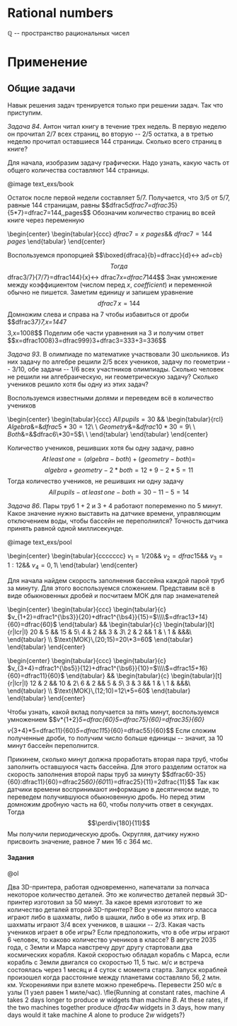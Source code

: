 # Rational numbers

$\mathbb{Q}$ -- пространство рациональных чисел

# Применение
## Общие задачи
Навык решения задач тренируется только при решении задач. Так что приступим.

_Задача 84_. Антон читал книгу в течение трех недель. В первую неделю он прочитал $2/7$ всех страниц, во вторую -- $2/5$ остатка, а в третью неделю прочитал оставшиеся $144$ страницы. Сколько всего страниц в книге?

Для начала, изобразим задачу графически. Надо узнать, какую часть от общего количества составляют $144$ страницы.

@image text_exs/book

Остаток после первой недели составляет $5/7$. Получается, что $3/5$ от $5/7$, равные $144$ страницам, равны
$$dfrac5*dfrac7=dfrac3*5}{5\*7}=dfrac7=144\,\,pages$$
Обозначим количество страниц во всей книге через переменную

\begin{center}
\begin{tabular}{ccc}
$dfrac7=x\,\,pages$&&
$dfrac7=144\,\,pages$
\end{tabular}
\end{center}

Воспользуемся пропорцией
$$\boxed{dfraca}{b}=dfracc}{d}<-> a*d=c*b}$$
Тогда
$$dfrac3/7}{7/7}=dfrac144}{x}<-> dfrac7*x=dfrac7*144$$
Знак умножение между коэффициентом (числом перед $х$, _coefficient_) и переменной обычно не пишется. Заметим единицу и запишем уравнение
$$dfrac7\,x=144$$
Домножим слева и справа на $7$ чтобы избавиться от дроби
$$dfrac3*7}7\,x=144*7$$
$$3\,x=1008$$
Поделим обе части уравнения на $3$ и получим ответ
$$x=dfrac1008}3=dfrac999}3+dfrac3=333+3=336$$

_Задача 93_. В олимпиаде по математике участвовали $30$ школьников. Из них задачу по алгебре решили $2/5$ всех учеников, задачу по геометрии -- $3/10$, обе задачи -- $1/6$ всех участников олимпиады. Сколько человек не решили ни алгебраическую, ни геометрическую задачу? Сколько учеников решило хотя бы одну из этих задач?

Воспользуемся известными долями и переведем всё в количество учеников

\begin{center}
\begin{tabular}{ccc}
$All\,pupils=30$ &&
\begin{tabular}{rcl}
$Algebra$&$=$&$dfrac5*30=12$\\
\\
$Geometry$&$=$&$dfrac{10}*30=9$\\
\\
$Both$&$=$&$dfrac6\*30=5$\\
\\
\end{tabular}
\end{tabular}
\end{center}

Количество учеников, решивших хотя бы одну задачу, равно
$$At\,least\,one=(algebra-both)+(geometry-both)=$$
$$algebra+geometry-2*both=12+9-2*5=11$$
Тогда количество учеников, не решивших ни одну задачу
$$All\,pupils-at\,least\,one-both=30-11-5=14$$

_Задача 86_. Пары труб $1+2$ и $3+4$ работают попеременно по $5$ минут. Какое значение нужно выставить на датчике времени, управляющим отключением воды, чтобы бассейн не переполнился? Точность датчика принять равной одной миллисекунде.

@image text_exs/pool

\begin{center}
\begin{tabular}{ccccccc}
$v_1=1/20$&&
$v_2=dfrac{15}$&&
$v_3=1:12$&&
$v_4=0,1$\\
\end{tabular}
\end{center}

Для начала найдем скорость заполнения бассейна каждой парой труб за минуту. Для этого воспользуемся сложением. Представим всё в виде обыкновенных дробей и посчитаем МОК для пар знаменателей

\begin{center}
\begin{tabular}{ccc}
\begin{tabular}{c}
$v\_{1+2}=dfrac1^{\bs3}}{20}+dfrac1^{\bs4}}{15}=$\\\\$=dfrac1*3+1*4}{60}=dfrac{60}$
\end{tabular}
&&
\begin{tabular}{c}
\begin{tabular}[t]{r|lcr|l}
20 & 5 && 15 & 5\\
4 & 2 && 3 & _3_\\
2 & 2 && 1 & \\
1 & &&&\\
\end{tabular}
\\\\
$\text{МОК}\,(20;15)=20\*3=60$
\end{tabular}
\end{tabular}
\end{center}

\begin{center}
\begin{tabular}{ccc}
\begin{tabular}{c}
$v\_{3+4}=dfrac1^{\bs5}}{12}+dfrac1^{\bs6}}{10}=$\\\\$=dfrac1*5+1*6}{60}=dfrac11}{60}$
\end{tabular}
&&
\begin{tabular}{c}
\begin{tabular}[t]{r|lcr|l}
12 & 2 && 10 & 2\\
6 & 2 && 5 & _5_\\
3 & 3 && 1 & \\
1 & &&&\\
\end{tabular}
\\\\
$\text{МОК}\,(12;10)=12\*5=60$
\end{tabular}
\end{tabular}
\end{center}

Чтобы узнать, какой вклад получается за пять минут, воспользуемся умножением
$$v*{1+2}*5=dfrac{60}*5=dfrac7*5}{60}=dfrac35}{60}$$
$$v*{3+4}*5=dfrac11}{60}*5=dfrac11*5}{60}=dfrac55}{60}$$
Если сложим полученные дроби, то получим число больше единицы -- значит, за $10$ минут бассейн переполнится.

Прикинем, сколько минут должна проработать вторая пара труб, чтобы заполнить оставшуюся часть бассейна. Для этого разделим остаток на скорость заполнения второй пары труб за минуту
$$dfrac60-35}{60}:dfrac11}{60}=dfrac25*60}{60*11}=dfrac25}{11}=2dfrac{11}$$
Так как датчики времени воспринимают информацию в десятичном виде, то переведем получившуюся обыкновенную дробь. Но перед этим домножим дробную часть на $60$, чтобы получить ответ в секундах. Тогда
$$\perdiv{180}{11}$$
Мы получили периодическую дробь. Округляя, датчику нужно присвоить значение, равное $7$ мин $16$ с $364$ мс.

#### Задания
@ol

Два 3D-принтера, работая одновременно, напечатали за полчаса некоторое количество деталей. Это же количество деталей первый 3D-принтер изготовил за $50$ минут. За какое время изготовит то же количество деталей второй 3D-принтер?
Все ученики пятого класса играют либо в шахматы, либо в шашки, либо в обе из этих игр. В шахматы играют $3/4$ всех учеников, в шашки -- $2/3$. Какая часть учеников играет в обе игры? Если предположить, что в обе игры играют $6$ человек, то каково количество учеников в классе?
В августе 2035 года, с Земли и Марса навстречу друг другу стартовали два космических корабля. Какой скоростью обладал корабль с Марса, если корабль с Земли двигался со скоростью $11,5$ тыс. м/с и встреча состоялась через $1$ месяц и $4$ суток с момента старта. Запуск кораблей произошел когда расстояние между планетами составляло $56,2$ млн. км. Ускорениями при взлете можно пренебречь.
Перевести 250 м/с в узлы ($1$ узел равен $1$ миле/час).
\fle{Running at constant rates, machine $A$ takes $2$ days longer to produce $w$ widgets than machine $B$. At these rates, if the two machines together produce $dfrac4w$ widgets in $3$ days, how many days would it take machine $A$ alone to produce $2w$ widgets?}
